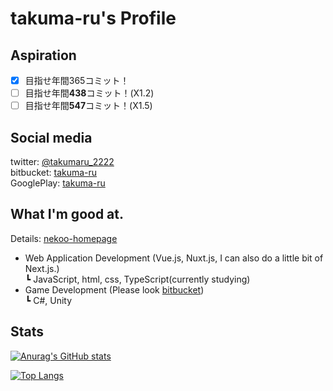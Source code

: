 # takuma-ru's Profile

## Aspiration
- [x] 目指せ年間365コミット！
- [ ] 目指せ年間**438**コミット！(X1.2)
- [ ] 目指せ年間**547**コミット！(X1.5)

## Social media
twitter: [@takumaru_2222](https://twitter.com/takumaru_2222)<br>
bitbucket: [takuma-ru](https://bitbucket.org/takuma-ru/)<br>
GooglePlay: [takuma-ru](https://play.google.com/store/apps/dev?id=7473198602481823619)

## What I'm good at.
Details: [nekoo-homepage](https://nekoo-homepage.vercel.app/)<br>
- Web Application Development (Vue.js, Nuxt.js, I can also do a little bit of Next.js.)<br>
  ┗ JavaScript, html, css, TypeScript(currently studying)<br>
- Game Development (Please look [bitbucket](https://bitbucket.org/takuma-ru/))<br>
  ┗ C#, Unity<br>

## Stats
[![Anurag's GitHub stats](https://github-readme-stats.vercel.app/api?username=takuma-ru&count_private=true&show_icons=true&include_all_commits=true)](https://github.com/anuraghazra/github-readme-stats)

[![Top Langs](https://github-readme-stats.vercel.app/api/top-langs/?username=takuma-ru&layout=compact)](https://github.com/anuraghazra/github-readme-stats)

